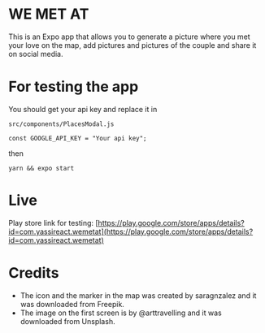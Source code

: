 # WE MET AT

This is an Expo app that allows you to generate a picture where you met your love on the map, add pictures and pictures of the couple and share it on social media.

# For testing the app

You should get your api key and replace it in

    src/components/PlacesModal.js

    const GOOGLE_API_KEY = "Your api key";

then

    yarn && expo start

# Live

Play store link for testing:
[https://play.google.com/store/apps/details?id=com.yassireact.wemetat](https://play.google.com/store/apps/details?id=com.yassireact.wemetat)

# Credits

- The icon and the marker in the map was created by saragnzalez and it was downloaded from Freepik.
- The image on the first screen is by @arttravelling and it was downloaded from Unsplash.
